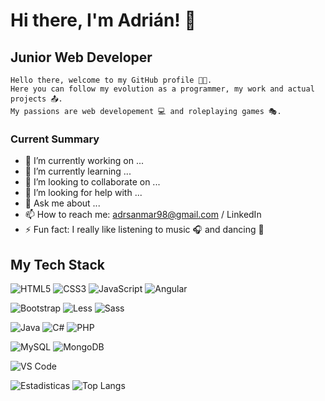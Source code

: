 # Hi there, I'm Adrián! 👋

## Junior Web Developer
`Hello there, welcome to my GitHub profile 👨‍💻.`
</br>
`Here you can follow my evolution as a programmer, my work and actual projects 📤.`
</br>
`My passions are web developement 💻 and roleplaying games 🎭.`

### Current Summary
- 🔭 I’m currently working on ...
- 🌱 I’m currently learning ...
- 👯 I’m looking to collaborate on ...
- 🤔 I’m looking for help with ...
- 💬 Ask me about ...
- 📫 How to reach me: adrsanmar98@gmail.com / LinkedIn
- ⚡ Fun fact: I really like listening to music 🎧 and dancing 🕺

## My Tech Stack

![HTML5](https://img.shields.io/badge/-HTML5-%23E44D27?style=flat-square&logo=html5&logoColor=ffffff)
![CSS3](https://img.shields.io/badge/-CSS3-%231572B6?style=flat-square&logo=css3)
![JavaScript](https://img.shields.io/badge/-JavaScript-%23F7DF1C?style=flat-square&logo=javascript&logoColor=000000&labelColor=%23F7DF1C&color=%23FFCE5A)
![Angular](https://img.shields.io/badge/-Angular-dc143c?style=flat-square&logo=Angular&logoColor=ffffff)

![Bootstrap](https://img.shields.io/badge/-Bootstrap-6633cc?style=flat-square&logo=Bootstrap&logoColor=ffffff)
![Less](https://img.shields.io/badge/-Less-%231d365d?style=flat-square&logo=less&logoColor=ffffff)
![Sass](https://img.shields.io/badge/-Sass-%23CC6699?style=flat-square&logo=sass&logoColor=ffffff)

![Java](https://img.shields.io/badge/-Java-ffa500?style=flat-square&logo=Java&logoColor=ffffff)
![C#](https://img.shields.io/badge/-CSharp-800080?style=flat-square&logo=C#&logoColor=ffffff)
![PHP](https://img.shields.io/badge/-PHP-6666FF?style=flat-square&logo=PHP&logoColor=ffffff)

![MySQL](https://img.shields.io/badge/-MySQL-B0C4DE?style=flat-square&logo=MySQL&logoColor=ffffff)
![MongoDB](https://img.shields.io/badge/-MongoDB-32cd32?style=flat-square&logo=MongoDB&logoColor=ffffff)

![VS Code](https://img.shields.io/badge/-VSCode-%23007ACC?style=flat-square&logo=visual-studio-code)

![Estadisticas](https://github-readme-stats.vercel.app/api?username=adrismm&show_icons=true&theme=dark)
![Top Langs](https://github-readme-stats.vercel.app/api/top-langs/?username=adrismm&layout=compact&theme=dark)
